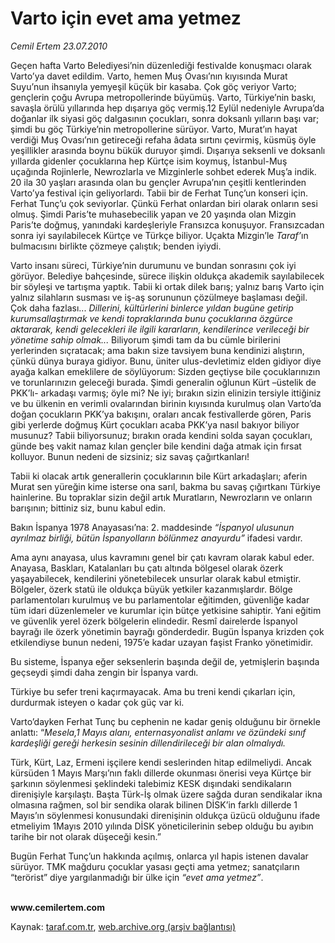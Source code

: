 # Varto için evet ama yetmez 

*Cemil Ertem 23.07.2010*

<div class="yazi"><p>Geçen hafta Varto Belediyesi’nin düzenlediği festivalde konuşmacı olarak Varto’ya davet edildim. Varto, hemen Muş Ovası’nın kıyısında Murat Suyu’nun ihsanıyla yemyeşil küçük bir kasaba. Çok göç veriyor Varto; gençlerin çoğu Avrupa metropollerinde büyümüş. Varto, Türkiye’nin baskı, savaşla örülü yıllarında hep dışarıya göç vermiş.12 Eylül nedeniyle Avrupa’da doğanlar ilk siyasi göç dalgasının çocukları, sonra doksanlı yılların başı var; şimdi bu göç Türkiye’nin metropollerine sürüyor. Varto, Murat’ın hayat verdiği Muş Ovası’nın getireceği refaha âdata sırtını çevirmiş, küsmüş öyle yeşillikler arasında boynu bükük duruyor şimdi. Dışarıya seksenli ve doksanlı yıllarda gidenler çocuklarına hep Kürtçe isim koymuş, İstanbul-Muş uçağında Rojinlerle, Newrozlarla ve Mizginlerle sohbet ederek Muş’a indik. 20 ila 30 yaşları arasında olan bu gençler Avrupa’nın çeşitli kentlerinden Varto’ya festival için geliyorlardı. Tabii bir de Ferhat Tunç’un konseri için. Ferhat Tunç’u çok seviyorlar. Çünkü Ferhat onlardan biri olarak onların sesi olmuş. Şimdi Paris’te muhasebecilik yapan ve 20 yaşında olan Mizgin Paris’te doğmuş, yanındaki kardeşleriyle Fransızca konuşuyor. Fransızcadan sonra iyi sayılabilecek Kürtçe ve Türkçe biliyor. Uçakta Mizgin’le <i>Taraf’</i>ın bulmacısını birlikte çözmeye çalıştık; benden iyiydi. </p>
<p>Varto insanı süreci, Türkiye’nin durumunu ve bundan sonrasını çok iyi görüyor. Belediye bahçesinde, sürece ilişkin oldukça akademik sayılabilecek bir söyleşi ve tartışma yaptık. Tabii ki ortak dilek barış; yalnız barış Varto için yalnız silahların susması ve iş-aş sorununun çözülmeye başlaması değil. Çok daha fazlası... <i>Dillerini, kültürlerini binlerce yıldan bugüne getirip kurumsallaştırmak ve kendi topraklarında bunu çocuklarına özgürce aktararak, kendi gelecekleri ile ilgili kararların, kendilerince verileceği bir yönetime sahip olmak...</i> Biliyorum şimdi tam da bu cümle birilerini yerlerinden sıçratacak; ama bakın size tavsiyem buna kendinizi alıştırın, çünkü dünya buraya gidiyor. Bunu, üniter ulus-devletimiz elden gidiyor diye ayağa kalkan emeklilere de söylüyorum: Sizden geçtiyse bile çocuklarınızın ve torunlarınızın geleceği burada. Şimdi generalin oğlunun Kürt –üstelik de PKK’lı- arkadaşı varmış; öyle mi? Ne iyi; bırakın sizin elinizin tersiyle ittiğiniz ve bu ülkenin en verimli ovalarından birinin kıyısında kurulmuş olan Varto’da doğan çocukların PKK’ya bakışını, oraları ancak festivallerde gören, Paris gibi yerlerde doğmuş Kürt çocukları acaba PKK’ya nasıl bakıyor biliyor musunuz? Tabii biliyorsunuz; bırakın orada kendini solda sayan çocukları, günde beş vakit namaz kılan gençler bile kendini dağa atmak için fırsat kolluyor. Bunun nedeni de sizsiniz; siz savaş çağırtkanları! </p>
<p>Tabii ki olacak artık generallerin çocuklarının bile Kürt arkadaşları; aferin Murat sen yüreğin kime isterse ona sarıl, bakma bu savaş çığırtkanı Türkiye hainlerine. Bu topraklar sizin değil artık Muratların, Newrozların ve onların barışının; bittiniz siz, bunu kabul edin. </p>
<p>Bakın İspanya 1978 Anayasası’na: 2. maddesinde <i>“İspanyol ulusunun ayrılmaz birliği, bütün İspanyolların bölünmez anayurdu”</i> ifadesi vardır. </p>
<p>Ama aynı anayasa, ulus kavramını genel bir çatı kavram olarak kabul eder. Anayasa, Baskları, Katalanları bu çatı altında bölgesel olarak özerk yaşayabilecek, kendilerini yönetebilecek unsurlar olarak kabul etmiştir. Bölgeler, özerk statü ile oldukça büyük yetkiler kazanmışlardır. Bölge parlamentoları kurulmuş ve bu parlamentolar eğitimden, güvenliğe kadar tüm idari düzenlemeler ve kurumlar için bütçe yetkisine sahiptir. Yani eğitim ve güvenlik yerel özerk bölgelerin elindedir. Resmî dairelerde İspanyol bayrağı ile özerk yönetimin bayrağı gönderdedir. Bugün İspanya krizden çok etkilendiyse bunun nedeni, 1975’e kadar uzayan faşist Franko yönetimidir. </p>
<p>Bu sisteme, İspanya eğer seksenlerin başında değil de, yetmişlerin başında geçseydi şimdi daha zengin bir İspanya vardı. </p>
<p>Türkiye bu sefer treni kaçırmayacak. Ama bu treni kendi çıkarları için, durdurmak isteyen o kadar çok güç var ki. </p>
<p>Varto’dayken Ferhat Tunç bu cephenin ne kadar geniş olduğunu bir örnekle anlattı: “<i>Mesela,1 Mayıs alanı, enternasyonalist anlamı ve özündeki sınıf kardeşliği gereği herkesin sesinin dillendirileceği bir alan olmalıydı.</i></p>
<p>Türk, Kürt, Laz, Ermeni işçilere kendi seslerinden hitap edilmeliydi. Ancak kürsüden 1 Mayıs Marşı’nın faklı dillerde okunması önerisi veya Kürtçe bir şarkının söylenmesi şeklindeki talebimiz KESK dışındaki sendikaların direnişiyle karşılaştı. Başta Türk-İş olmak üzere sağda duran sendikalar ikna olmasına rağmen, sol bir sendika olarak bilinen DİSK’in farklı dillerde 1 Mayıs’ın söylenmesi konusundaki direnişinin oldukça üzücü olduğunu ifade etmeliyim 1Mayıs 2010 yılında DİSK yöneticilerinin sebep olduğu bu ayıbın tarihe bir not olarak düşeceği kesin.” <i></i></p>
<p>Bugün Ferhat Tunç’un hakkında açılmış, onlarca yıl hapis istenen davalar sürüyor. TMK mağduru çocuklar yasası geçti ama yetmez; sanatçıların “terörist” diye yargılanmadığı bir ülke için <i>“evet ama yetmez”</i>. </p>
<p><b><br/>www.cemilertem.com </b></p></div>

Kaynak: [taraf.com.tr](http://www.taraf.com.tr:80/cemil-ertem/makale-varto-icin-evet-ama-yetmez.htm), [web.archive.org (arşiv bağlantısı)](http://web.archive.org/web/20100725004058/http://www.taraf.com.tr:80/cemil-ertem/makale-varto-icin-evet-ama-yetmez.htm)
